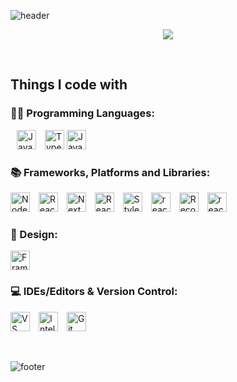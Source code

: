 ![header](https://capsule-render.vercel.app/api?type=waving&color=auto&height=200&section=header&text=👉%20Welcome%20to%20my%20Github!&fontSize=63)

<div align="center">

<!-- 통계 -->
![](https://github-readme-streak-stats.herokuapp.com/?user=Rockernun&theme=radical&center=true)

</div>

&nbsp;


<h2>Things I code with</h2>
<h3>🧑‍💻 Programming Languages:</h3>
<p>
  <img src="https://img.shields.io/badge/-JavaScript-%23F7DF1C?style=flat-square&logo=JavaScript&logoColor=black&labelColor=&style=flat" height="31" alt="JavaScript badge" style="margin-left: 10px;" />
  <img src="https://img.shields.io/badge/-TypeScript-007ACC?style=flat-square&logo=TypeScript&logoColor=black&labelColor=&style=flat" height="31" alt="TypeScript badge" style="margin-left: 10px;" />
  <img src="https://img.shields.io/badge/Java-%23ED8B00.svg?style=flat-square&logo=openjdk&logoColor=white&labelColor=&style=flat" height="31" alt="Java badge" />
</p>


<h3>📚 Frameworks, Platforms and Libraries:</h3>
<p>
  <img src="https://img.shields.io/static/v1?message=Node.js&logo=node.js&label=&color=339933&logoColor=white&labelColor=&style=flat" height="31" alt="Node.js badge" style="margin-right: 10px;" />
  <img src="https://img.shields.io/static/v1?message=React.js&logo=react&label=&color=black&logoColor=61DAFB&labelColor=&style=flat" height="31" alt="React.js badge" style="margin-right: 10px;" />
  <img src="https://img.shields.io/badge/NextJS-white?style=flat-square&logo=next.js&logoColor=black&labelColor=&style=flat" height="31" alt="Next.js badge" style="margin-right: 10px;" />
  <img src="https://img.shields.io/badge/React_Router-CA4245?style=flat-square&logo=react-router&logoColor=white&labelColor=&style=flat" height="31" alt="React_Router badge" style="margin-right: 10px;" />
  <img src="https://img.shields.io/badge/-Styled_Components-db7092?style=flat-square&logo=styled-components&logoColor=white&labelColor=&style=flat" height="31" alt="Styled Components badge" style="margin-right: 10px;" />
  <img src="https://img.shields.io/badge/-React Query-FF4154?style=flat-square&logo=react query&logoColor=white&labelColor=&style=flat" height="31" alt="react-query badge" style="margin-right: 10px;" />
  <img src="https://img.shields.io/badge/-Recoil-0064FF?style=flat-square&logo=recoil&logoColor=white&labelColor=&style=flat" height="31" alt="Recoil badge" style="margin-right: 10px;" />
  <img src="https://img.shields.io/badge/React%20Hook%20Form-%23EC5990.svg?style=flat-square&logo=reacthookform&logoColor=white&labelColor=&style=flat" height="31" alt="reacthookform badge" style="margin-right: 10px;" />
</p>


<h3>🎨 Design:</h3>
<p>
  <img src="https://img.shields.io/badge/Framer-white?style=flat-square&logo=framer&logoColor=blue&labelColor=&style=flat" height="31" alt="Framer badge" style="margin-right: 10px;" />
</p>


<h3>💻 IDEs/Editors & Version Control:</h3>
<p>
  <img src="https://img.shields.io/static/v1?message=VS+Code&logo=visual-studio-code&label=&color=007ACC&logoColor=white&labelColor=&style=flat" height="31" alt="VS Code badge" style="margin-right: 10px;" />
  <img src="https://img.shields.io/badge/IntelliJ-000000?style=flat-square&logo=intellijidea&label=&color=FF1493&logoColor=white&labelColor=&style=flat" height="31" alt="Intellij badge" style="margin-right: 10px;" />
  <img src="https://img.shields.io/static/v1?message=Git&logo=git&label=&color=F05032&logoColor=white&labelColor=&style=flat" height="31" alt="Git badge" style="margin-right: 10px;" />
</p>



<br/>

![footer](https://capsule-render.vercel.app/api?type=waving&color=auto&height=100&section=footer)
